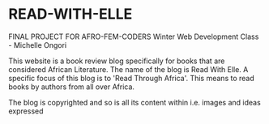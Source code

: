 # READ-WITH-ELLE
FINAL PROJECT FOR AFRO-FEM-CODERS Winter Web Development Class - Michelle Ongori

This website is a book review blog specifically for books that are considered African Literature.
The name of the blog is Read With Elle.
A specific focus of this blog is to 'Read Through Africa'. This means to read books by authors from all over Africa.

The blog is copyrighted and so is all its content within i.e. images and ideas expressed
